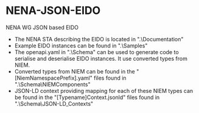 # NENA-JSON-EIDO
NENA WG JSON based EIDO

- The NENA STA describing the EIDO is located in ".\Documentation"
- Example EIDO instances can be found in ".\Samples"
- The openapi.yaml in ".\Schema" can be used to generate code to serialise and deserialise EIDO instances. It use converted types from NIEM.
- Converted types from NIEM can be found in the "[NiemNamespacePrefix].yaml" files found in ".\Schema\NIEMComponents"
- JSON-LD context providing mapping for each of these NIEM types can be found in the "[Typename]Context.jsonld" files found in ".\Schema\JSON-LD_Contexts"
